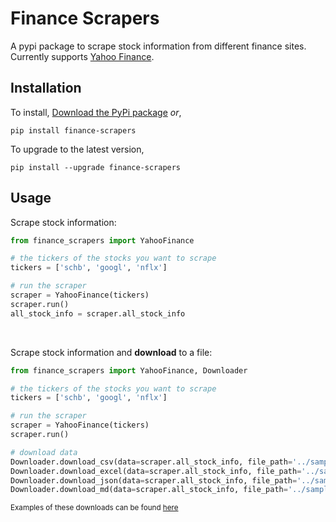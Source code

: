 # Finance Scrapers
A pypi package to scrape stock information from different finance sites. Currently supports [Yahoo Finance](finance.yahoo.com).

## Installation
To install, [Download the PyPi package](https://pypi.org/project/finance-scrapers/#files) _or_,
```
pip install finance-scrapers
```
To upgrade to the latest version,
```
pip install --upgrade finance-scrapers
```

## Usage
Scrape stock information:
```python
from finance_scrapers import YahooFinance

# the tickers of the stocks you want to scrape
tickers = ['schb', 'googl', 'nflx']

# run the scraper
scraper = YahooFinance(tickers)
scraper.run()
all_stock_info = scraper.all_stock_info
```

<br>

Scrape stock information and __download__ to a file:
```python
from finance_scrapers import YahooFinance, Downloader

# the tickers of the stocks you want to scrape
tickers = ['schb', 'googl', 'nflx']

# run the scraper
scraper = YahooFinance(tickers)
scraper.run()

# download data
Downloader.download_csv(data=scraper.all_stock_info, file_path='../samples/data.csv')
Downloader.download_excel(data=scraper.all_stock_info, file_path='../samples/data.xlsx')
Downloader.download_json(data=scraper.all_stock_info, file_path='../samples/data.json')
Downloader.download_md(data=scraper.all_stock_info, file_path='../samples/data.md')
```

<sub>Examples of these downloads can be found <a href="https://github.com/Mandy-cyber/Finance-Scrapers/tree/main/samples">here</a></sub>

<br>
